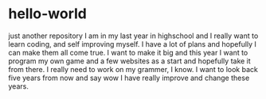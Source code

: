 # hello-world
just another repository
I am in my last year in highschool and I really want to learn coding, and self improving myself. I have a lot of plans and hopefully I can make them all come true. I want to make it big and this year I want to program my own game and a few websites as a start and hopefully take it from there. I really need to work on my grammer, I know. I want to look back five years from now and say wow I have really improve and change these years.
